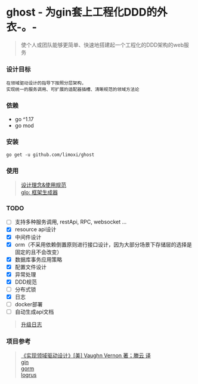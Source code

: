# ghost - 为gin套上工程化DDD的外衣-。-
> 使个人或团队能够更简单、快速地搭建起一个工程化的DDD架构的web服务

### 设计目标
```
在领域驱动设计的指导下按照分层架构，
实现统一的服务调用、可扩展的适配器插槽、清晰规范的领域方法论
```

### 依赖
- go ^1.17
- go mod

### 安装
```shell script
go get -u github.com/limoxi/ghost
```

### 使用
>[设计理念&使用规范](./guide_lines.md)    
>[glo: 框架生成器](https://github.com/limoxi/glo) 

### TODO
- [ ] 支持多种服务调用, restApi, RPC, websocket ...
- [x] resource api设计
- [x] 中间件设计
- [x] orm（不采用依赖倒置原则进行接口设计，因为大部分场景下存储层的选择是固定的且不会改变）
- [x] 数据库事务应用策略
- [x] 配置文件设计
- [x] 异常处理
- [x] DDD规范
- [ ] 分布式锁
- [x] 日志
- [ ] docker部署
- [ ] 自动生成api文档

> [升级日志](./update_log.md)

### 项目参考
>[《实现领域驱动设计》[美] Vaughn Vernon 著；滕云 译](https://item.jd.com/11423256.html)     
>[gin](https://github.com/gin-gonic/gin)    
>[gorm](https://gorm.io/gorm)     
>[logrus](https://github.com/sirupsen/logrus)
